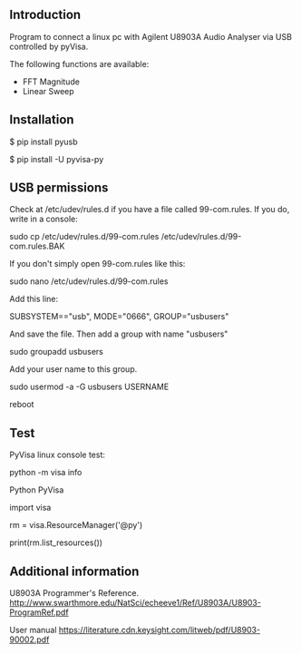 
## Introduction

Program to connect a linux pc with Agilent U8903A Audio Analyser via USB controlled by pyVisa.

The following functions are available:

* FFT Magnitude
* Linear Sweep


## Installation

$ pip install pyusb

$ pip install -U pyvisa-py

## USB permissions

Check at /etc/udev/rules.d if you have a file called 99-com.rules. If you do, write 
in a console:

sudo cp  /etc/udev/rules.d/99-com.rules  /etc/udev/rules.d/99-com.rules.BAK

If you don't simply open 99-com.rules like this:

sudo nano  /etc/udev/rules.d/99-com.rules

Add this line:

SUBSYSTEM=="usb", MODE="0666", GROUP="usbusers"

And save the file.
Then add a group with name "usbusers"

sudo groupadd usbusers

Add your user name to this group.

sudo usermod -a -G usbusers USERNAME

reboot

## Test
PyVisa linux console test:

python -m visa info

Python PyVisa

import visa

rm = visa.ResourceManager('@py')

print(rm.list_resources())

## Additional information

U8903A Programmer's Reference.
http://www.swarthmore.edu/NatSci/echeeve1/Ref/U8903A/U8903-ProgramRef.pdf

User manual
https://literature.cdn.keysight.com/litweb/pdf/U8903-90002.pdf
